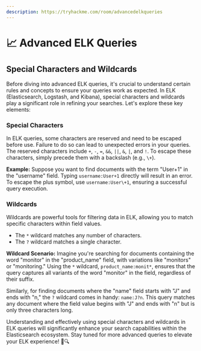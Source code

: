 ```yaml
---
description: https://tryhackme.com/room/advancedelkqueries
---
```


# 📈 Advanced ELK Queries

## Special Characters and Wildcards

Before diving into advanced ELK queries, it's crucial to understand certain rules and concepts to ensure your queries work as expected. In ELK (Elasticsearch, Logstash, and Kibana), special characters and wildcards play a significant role in refining your searches. Let's explore these key elements:

### Special Characters

In ELK queries, some characters are reserved and need to be escaped before use. Failure to do so can lead to unexpected errors in your queries. The reserved characters include `+`, `-`, `=`, `&&`, `||`, `&`, `|`, and `!`. To escape these characters, simply precede them with a backslash (e.g., `\+`).

**Example:** Suppose you want to find documents with the term "User+1" in the "username" field. Typing `username:User+1` directly will result in an error. To escape the plus symbol, use `username:User\+1`, ensuring a successful query execution.

### Wildcards

Wildcards are powerful tools for filtering data in ELK, allowing you to match specific characters within field values.

* The `*` wildcard matches any number of characters.
* The `?` wildcard matches a single character.

**Wildcard Scenario:** Imagine you're searching for documents containing the word "monitor" in the "product\_name" field, with variations like "monitors" or "monitoring." Using the `*` wildcard, `product_name:monit*`, ensures that the query captures all variants of the word "monitor" in the field, regardless of their suffix.

Similarly, for finding documents where the "name" field starts with "J" and ends with "n," the `?` wildcard comes in handy: `name:J?n`. This query matches any document where the field value begins with "J" and ends with "n" but is only three characters long.

Understanding and effectively using special characters and wildcards in ELK queries will significantly enhance your search capabilities within the Elasticsearch ecosystem. Stay tuned for more advanced queries to elevate your ELK experience! 🚀🔍
